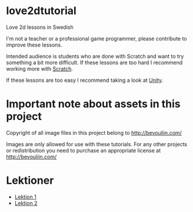 # love2dtutorial

Love 2d lessons in Swedish

I'm not a teacher or a professional game programmer, please contribute to improve these lessons.

Intended audience is students who are done with Scratch and want to try something a bit more difficult. If these lessons are too hard I recommend working more with [Scratch](https://scratch.mit.edu/).

If these lessons are too easy I recommend taking a look at [Unity](http://unity3d.com/).

# Important note about assets in this project

Copyright of all image files in this project belong to http://bevouliin.com/

Images are only allowed for use with these tutorials. 
For any other projects or redistribution you need to purchase an appropriate license at http://bevouliin.com/

# Lektioner

* [Lektion 1](https://github.com/jimbao/love2dtutorial/tree/master/screensaver)
* [Lektion 2](https://github.com/jimbao/love2dtutorial/tree/master/happybird)

